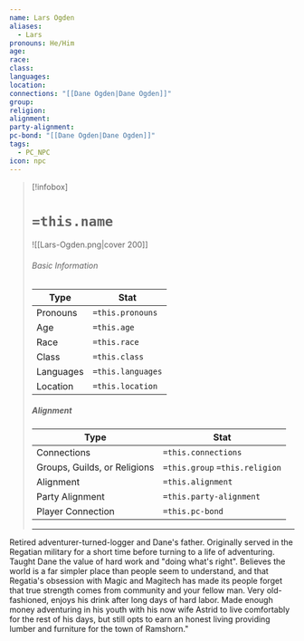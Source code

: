 ```yaml
---
name: Lars Ogden
aliases:
  - Lars
pronouns: He/Him
age: 
race: 
class: 
languages: 
location: 
connections: "[[Dane Ogden|Dane Ogden]]"
group: 
religion: 
alignment: 
party-alignment: 
pc-bond: "[[Dane Ogden|Dane Ogden]]"
tags:
  - PC_NPC
icon: npc
---
```

> [!infobox]
> # `=this.name` 
> ![[Lars-Ogden.png|cover 200]]
> ###### Basic Information
> | Type | Stat |
> | ---- | ---- |
> | Pronouns | `=this.pronouns` |
> | Age | `=this.age` |
> |  Race | `=this.race` |
> |  Class    | `=this.class`   |
> |  Languages | `=this.languages` |
> | Location | `=this.location` |
>
> ##### Alignment
> | Type | Stat |
> | ---- | ---- |
> | Connections| `=this.connections` |
> | Groups, Guilds, or Religions | `=this.group` `=this.religion`|
> | Alignment| `=this.alignment` |
> | Party Alignment| `=this.party-alignment` |
> | Player Connection| `=this.pc-bond` |
> ---

Retired adventurer-turned-logger and Dane's father. Originally served in the Regatian military for a short time before turning to a life of adventuring. Taught Dane the value of hard work and "doing what's right". Believes the world is a far simpler place than people seem to understand, and that Regatia's obsession with Magic and Magitech has made its people forget that true strength comes from community and your fellow man. Very old-fashioned, enjoys his drink after long days of hard labor. Made enough money adventuring in his youth with his now wife Astrid to live comfortably for the rest of his days, but still opts to earn an honest living providing lumber and furniture for the town of Ramshorn."